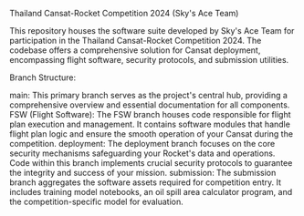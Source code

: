 Thailand Cansat-Rocket Competition 2024 (Sky's Ace Team)

This repository houses the software suite developed by Sky's Ace Team for participation in the Thailand Cansat-Rocket Competition 2024. The codebase offers a comprehensive solution for Cansat deployment, encompassing flight software, security protocols, and submission utilities.

Branch Structure:

main: This primary branch serves as the project's central hub, providing a comprehensive overview and essential documentation for all components.
FSW (Flight Software): The FSW branch houses code responsible for flight plan execution and management. It contains software modules that handle flight plan logic and ensure the smooth operation of your Cansat during the competition.
deployment: The deployment branch focuses on the core security mechanisms safeguarding your Rocket's data and operations. Code within this branch implements crucial security protocols to guarantee the integrity and success of your mission.
submission: The submission branch aggregates the software assets required for competition entry. It includes training model notebooks, an oil spill area calculator program, and the competition-specific model for evaluation.